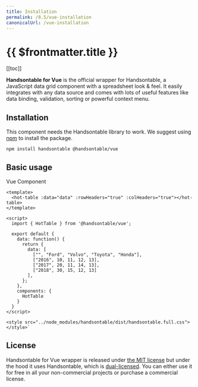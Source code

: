 ```yaml
---
title: Installation
permalink: /8.5/vue-installation
canonicalUrl: /vue-installation
---
```


# {{ $frontmatter.title }}

[[toc]]

**Handsontable for Vue** is the official wrapper for Handsontable, a JavaScript data grid component with a spreadsheet look & feel. It easily integrates with any data source and comes with lots of useful features like data binding, validation, sorting or powerful context menu.

## Installation

This component needs the Handsontable library to work. We suggest using [npm](https://www.npmjs.com/package/@handsontable/vue) to install the package.

```
npm install handsontable @handsontable/vue
```

## Basic usage

Vue Component

```
<template>
  <hot-table :data="data" :rowHeaders="true" :colHeaders="true"></hot-table>
</template>

<script>
  import { HotTable } from '@handsontable/vue';

  export default {
    data: function() {
      return {
        data: [
          ["", "Ford", "Volvo", "Toyota", "Honda"],
          ["2016", 10, 11, 12, 13],
          ["2017", 20, 11, 14, 13],
          ["2018", 30, 15, 12, 13]
        ],
      };
    },
    components: {
      HotTable
    }
  }
</script>

<style src="../node_modules/handsontable/dist/handsontable.full.css"></style>`
```

## License

Handsontable for Vue wrapper is released under [the MIT license](https://github.com/handsontable/vue-handsontable-official/blob/master/LICENSE) but under the hood it uses Handsontable, which is [dual-licensed](licensing.md). You can either use it for free in all your non-commercial projects or purchase a commercial license.
